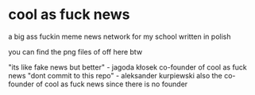# cool as fuck news

a big ass fuckin meme news network for my school written in polish

you can find the png files of off here btw

"its like fake news but better" - jagoda kłosek co-founder of cool as fuck news 
"dont commit to this repo" - aleksander kurpiewski also the co-founder of cool as fuck news since there is no founder
